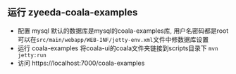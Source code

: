 
运行 zyeeda-coala-examples
-----------------------

  *  配置 mysql
      默认的数据库是mysql的coala-examples库, 用户名密码都是root
      可以在`src/main/webapp/WEB-INF/jetty-env.xml`文件中修数据库设置
  *  运行 coala-examples
      将coala-ui的coala文件夹链接到scripts目录下
      `mvn jetty:run`
  *  访问
  	  https://localhost:7000/coala-examples
